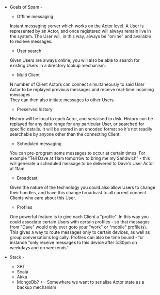 
 - Goals of Spam -

   - Offline messaging

   Instant messaging server which works on the Actor level.  A User is represented by an Actor, and once registered will always remain
   live in the system.  The User will, in this way, always be "online" and available to recieve messages.  


   - User search

   Given Users are always online, you will also be able to search for existing Users in a directory lookup mechanism.


   - Multi Client

   N number of Client Actors can connect simultaneously to said User Actor to be replayed previous messages and receive real-time incoming messages.  
   They can then also initiate messages to other Users.


   - Preserved history

   History will be local to each Actor, and serialised to disk.  History can be replayed for any date range for any particular User, or searched for
   specific details.  It will be stored in an encoded format so it's not readily searchable by anyone other than the connecting Client.


   - Scheduled messaging

   You can pre-program some messages to occur at certain times.  For example "Tell Dave at 11am tomorrow to bring me my Sandwich" - this will generate
   a scheduled message to be delivered to Dave's User Actor at 11am.


   - Broadcast

   Given the nature of the technology you could also allow Users to change their handles, and have this change broadcast to all current connect
   Clients who care about this User.


   - Profiles

   One powerful feature is to give each Client a "profile".  In this way you could associate certain Users with certain profiles - so that messages
   from "Dave" would only ever goto your "work" or "mobile" profile(s).  This gives a way to route messages only to certain devices, as well as group
   conversations logically.  Profiles can also be time bound - for instance "only receive messages to this device after 5:30pm on weekdays and on weekends"



 - Stack -

   - SBT
   - Scala
   - Akka
   - MongoDb?  <-- Somewhere we want to serialise Actor state as a backup mechanism
